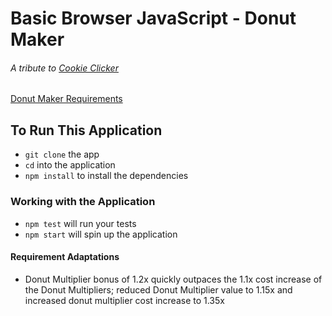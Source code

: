 # Basic Browser JavaScript - Donut Maker

###### A tribute to [Cookie Clicker](https://orteil.dashnet.org/cookieclicker/)

[Donut Maker Requirements](https://wecancodeit-materials.netlify.app/exercises/mastery/cookie-click-counter-calamity/)

## To Run This Application

- `git clone` the app
- `cd` into the application
- `npm install` to install the dependencies

### Working with the Application

- `npm test` will run your tests
- `npm start` will spin up the application

#### Requirement Adaptations

- Donut Multiplier bonus of 1.2x quickly outpaces the 1.1x cost increase of the Donut Multipliers; reduced Donut Multiplier value to 1.15x and increased donut multiplier cost increase to 1.35x